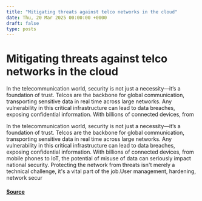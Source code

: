 ```yaml
---
title: "Mitigating threats against telco networks in the cloud"
date: Thu, 20 Mar 2025 00:00:00 +0000
draft: false
type: posts
---
```

# Mitigating threats against telco networks in the cloud





In the telecommunication world, security is not just a necessity—it’s a foundation of trust. Telcos are the backbone for global communication, transporting sensitive data in real time across large networks. Any vulnerability in this critical infrastructure can lead to data breaches, exposing confidential information. With billions of connected devices, from

In the telecommunication world, security is not just a necessity—it’s a foundation of trust. Telcos are the backbone for global communication, transporting sensitive data in real time across large networks. Any vulnerability in this critical infrastructure can lead to data breaches, exposing confidential information. With billions of connected devices, from mobile phones to IoT, the potential of misuse of data can seriously impact national security. Protecting the network from threats isn't merely a technical challenge, it's a vital part of the job.User management, hardening, network secur

#### [Source](https://www.redhat.com/en/blog/mitigating-threats-against-telco-networks-cloud)

